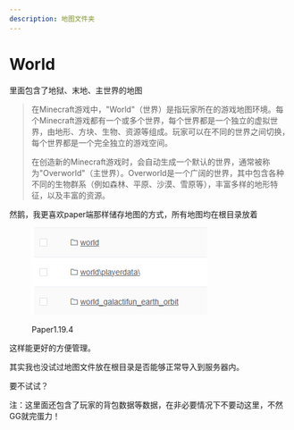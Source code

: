 ```yaml
---
description: 地图文件夹
---
```


# World

里面包含了地狱、末地、主世界的地图

> 在Minecraft游戏中，"World"（世界）是指玩家所在的游戏地图环境。每个Minecraft游戏都有一个或多个世界，每个世界都是一个独立的虚拟世界，由地形、方块、生物、资源等组成。玩家可以在不同的世界之间切换，每个世界都是一个完全独立的游戏空间。
>
> 在创造新的Minecraft游戏时，会自动生成一个默认的世界，通常被称为"Overworld"（主世界）。Overworld是一个广阔的世界，其中包含各种不同的生物群系（例如森林、平原、沙漠、雪原等），丰富多样的地形特征，以及丰富的资源。

然鹅，我更喜欢paper端那样储存地图的方式，所有地图均在根目录放着

<figure><img src="../.gitbook/assets/image (18).png" alt=""><figcaption><p>Paper1.19.4</p></figcaption></figure>

这样能更好的方便管理。

其实我也没试过地图文件放在根目录是否能够正常导入到服务器内。

要不试试？



注：这里面还包含了玩家的背包数据等数据，在非必要情况下不要动这里，不然GG就完蛋力！
